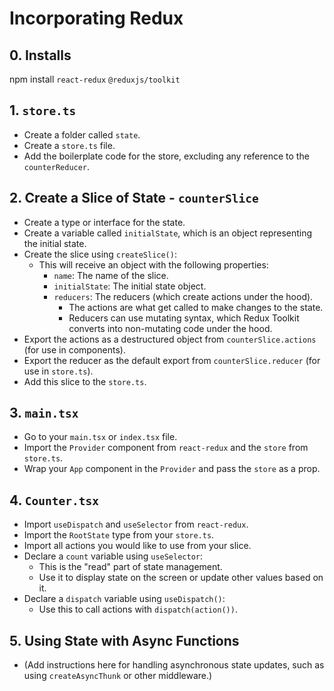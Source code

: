 # Incorporating Redux

## 0. Installs
npm install `react-redux` `@reduxjs/toolkit`

## 1. `store.ts`
- Create a folder called `state`.
- Create a `store.ts` file.
- Add the boilerplate code for the store, excluding any reference to the `counterReducer`.

## 2. Create a Slice of State - `counterSlice`
- Create a type or interface for the state.
- Create a variable called `initialState`, which is an object representing the initial state.
- Create the slice using `createSlice()`:
  - This will receive an object with the following properties:
    - `name`: The name of the slice.
    - `initialState`: The initial state object.
    - `reducers`: The reducers (which create actions under the hood).
      - The actions are what get called to make changes to the state.
      - Reducers can use mutating syntax, which Redux Toolkit converts into non-mutating code under the hood.
- Export the actions as a destructured object from `counterSlice.actions` (for use in components).
- Export the reducer as the default export from `counterSlice.reducer` (for use in `store.ts`).
- Add this slice to the `store.ts`.

## 3. `main.tsx`
- Go to your `main.tsx` or `index.tsx` file.
- Import the `Provider` component from `react-redux` and the `store` from `store.ts`.
- Wrap your `App` component in the `Provider` and pass the `store` as a prop.

## 4. `Counter.tsx`
- Import `useDispatch` and `useSelector` from `react-redux`.
- Import the `RootState` type from your `store.ts`.
- Import all actions you would like to use from your slice.
- Declare a `count` variable using `useSelector`:
  - This is the "read" part of state management.
  - Use it to display state on the screen or update other values based on it.
- Declare a `dispatch` variable using `useDispatch()`:
  - Use this to call actions with `dispatch(action())`.

## 5. Using State with Async Functions
- (Add instructions here for handling asynchronous state updates, such as using `createAsyncThunk` or other middleware.)